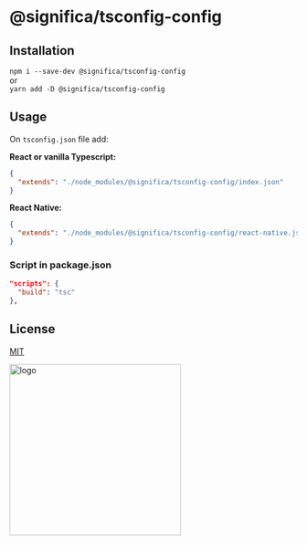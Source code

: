 # @significa/tsconfig-config

## Installation

`npm i --save-dev @significa/tsconfig-config`  
or  
`yarn add -D @significa/tsconfig-config`

## Usage

On `tsconfig.json` file add:

**React or vanilla Typescript:**

```json
{
  "extends": "./node_modules/@significa/tsconfig-config/index.json"
}
```

**React Native:**

```json
{
  "extends": "./node_modules/@significa/tsconfig-config/react-native.json"
}
```

### Script in package.json

```json
"scripts": {
  "build": "tsc"
},
```

## License

[MIT](https://github.com/Significa/significa-style/blob/master/LICENSE)

<a href="https://significa.co"><img src="https://user-images.githubusercontent.com/4838076/70076649-20d29b00-15f7-11ea-9379-e2fa1889a525.png" alt="logo" width="300px"></a>
